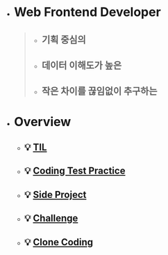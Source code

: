 - # Web Frontend Developer

  > - ## 기획 중심의
  >
  > - ## 데이터 이해도가 높은
  >
  > - ## 작은 차이를 끊임없이 추구하는

- # Overview
  - ## 💡 [TIL](https://github.com/PhilosopherProgrammer/TIL-History)
  - ## 💡 [Coding Test Practice](https://github.com/PhilosopherProgrammer/Coding-Test-Practice)
  - ## 💡 [Side Project](https://github.com/PhilosopherProgrammer/Side-Project)
  - ## 💡 [Challenge](https://github.com/PhilosopherProgrammer/Challenge)
  - ## 💡 [Clone Coding](https://github.com/PhilosopherProgrammer/Clone-Coding)
